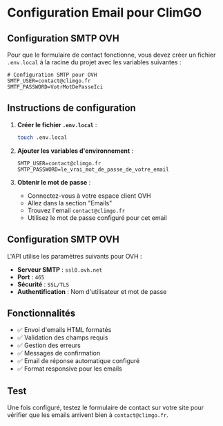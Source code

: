# Configuration Email pour ClimGO

## Configuration SMTP OVH

Pour que le formulaire de contact fonctionne, vous devez créer un fichier `.env.local` à la racine du projet avec les variables suivantes :

```env
# Configuration SMTP pour OVH
SMTP_USER=contact@climgo.fr
SMTP_PASSWORD=VotrMotDePasseIci
```

## Instructions de configuration

1. **Créer le fichier `.env.local`** :
   ```bash
   touch .env.local
   ```

2. **Ajouter les variables d'environnement** :
   ```env
   SMTP_USER=contact@climgo.fr
   SMTP_PASSWORD=le_vrai_mot_de_passe_de_votre_email
   ```

3. **Obtenir le mot de passe** :
   - Connectez-vous à votre espace client OVH
   - Allez dans la section "Emails"
   - Trouvez l'email `contact@climgo.fr`
   - Utilisez le mot de passe configuré pour cet email

## Configuration SMTP OVH

L'API utilise les paramètres suivants pour OVH :
- **Serveur SMTP** : `ssl0.ovh.net`
- **Port** : `465`
- **Sécurité** : `SSL/TLS`
- **Authentification** : Nom d'utilisateur et mot de passe

## Fonctionnalités

- ✅ Envoi d'emails HTML formatés
- ✅ Validation des champs requis
- ✅ Gestion des erreurs
- ✅ Messages de confirmation
- ✅ Email de réponse automatique configuré
- ✅ Format responsive pour les emails

## Test

Une fois configuré, testez le formulaire de contact sur votre site pour vérifier que les emails arrivent bien à `contact@climgo.fr`. 